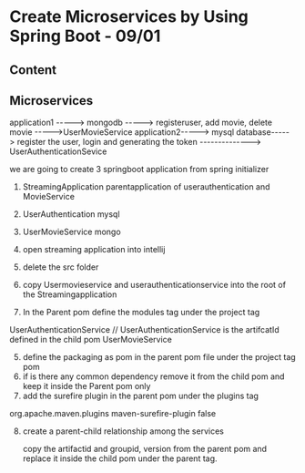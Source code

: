 <!-- omit in toc -->
# Create Microservices by Using Spring Boot - 09/01

<!-- omit in toc -->
## Content


Microservices
--------------------------------


application1 -----> mongodb  -----> registeruser, add movie, delete movie        ----->UserMovieService
application2-----> mysql database-----> register the user, login and generating the token    --------------> UserAuthenticationSevice



we are going to create 3 springboot application from spring initializer

1. StreamingApplication parentapplication of userauthentication and MovieService
2. UserAuthentication  mysql
3. UserMovieService   mongo



1. open streaming application into intellij
2. delete the src folder
3. copy Usermovieservice and userauthenticationservice into the root of the Streamingapplication
4. In the Parent pom define the modules tag under the project tag
  
<modules>
		<module>UserAuthenticationService</module>      // UserAuthenticationService is the artifcatId defined in the child pom
		<module>UserMovieService</module>
	</modules>

5. define the packaging as pom in the parent pom file under the project tag
     <packaging>pom</packaging>
6. if is there any common dependency remove it from the child pom and keep it inside the Parent pom only
7. add the surefire plugin in the parent pom under the plugins tag

<plugin>
				<groupId>org.apache.maven.plugins</groupId>
				<artifactId>maven-surefire-plugin</artifactId>
				<configuration>
					<useSystemClassLoader>false</useSystemClassLoader>
				</configuration>
			</plugin>

8. create a parent-child relationship among the services


   copy the artifactid and groupid, version from the parent pom and replace it inside the child pom under the parent tag. 




